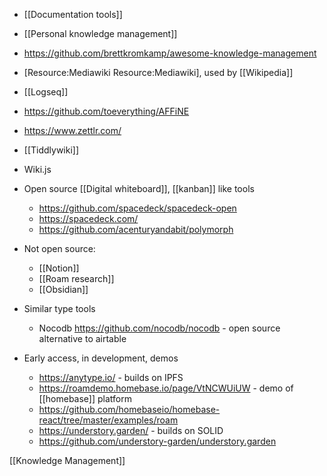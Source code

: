 - [[Documentation tools]]
- [[Personal knowledge management]]

- https://github.com/brettkromkamp/awesome-knowledge-management
- [Resource:Mediawiki Resource:Mediawiki], used by [[Wikipedia]]
- [[Logseq]]
- https://github.com/toeverything/AFFiNE
- https://www.zettlr.com/
- [[Tiddlywiki]]
- Wiki.js
- Open source [[Digital whiteboard]], [[kanban]] like tools
	-  https://github.com/spacedeck/spacedeck-open
	-  https://spacedeck.com/
	-  https://github.com/acenturyandabit/polymorph

- Not open source:
	-  [[Notion]]
	-  [[Roam research]]
	-  [[Obsidian]]
- Similar type tools
	-  Nocodb https://github.com/nocodb/nocodb - open source alternative to airtable
- Early access, in development, demos
	-  https://anytype.io/ - builds on IPFS
	-  https://roamdemo.homebase.io/page/VtNCWUiUW - demo of [[homebase]] platform
	-  https://github.com/homebaseio/homebase-react/tree/master/examples/roam
	-  https://understory.garden/ - builds on SOLID
	-  https://github.com/understory-garden/understory.garden

[[Knowledge Management]]
